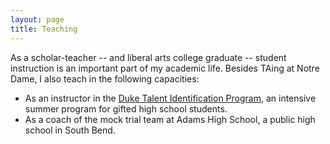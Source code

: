 ```yaml
---
layout: page
title: Teaching
---
```


As a scholar-teacher -- and liberal arts college graduate -- student instruction is an important part of my academic life. Besides TAing at Notre Dame, I also teach in the following capacities:
- As an instructor in the [Duke Talent Identification Program](https://tip.duke.edu/programs/summer-studies), an intensive summer program for gifted high school students.
- As a coach of the mock trial team at Adams High School, a public high school in South Bend.

